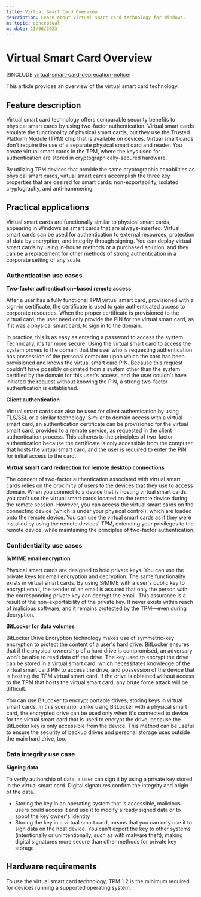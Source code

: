 ```yaml
---
title: Virtual Smart Card Overview
description: Learn about virtual smart card technology for Windows.
ms.topic: conceptual
ms.date: 11/06/2023
---
```


# Virtual Smart Card Overview

[!INCLUDE [virtual-smart-card-deprecation-notice](../../includes/virtual-smart-card-deprecation-notice.md)]

This article provides an overview of the virtual smart card technology.

## Feature description

Virtual smart card technology offers comparable security benefits to physical smart cards by using two-factor authentication. Virtual smart cards emulate the functionality of physical smart cards, but they use the Trusted Platform Module (TPM) chip that is available on devices. Virtual smart cards don't require the use of a separate physical smart card and reader. You create virtual smart cards in the TPM, where the keys used for authentication are stored in cryptographically-secured hardware.

By utilizing TPM devices that provide the same cryptographic capabilities as physical smart cards, virtual smart cards accomplish the three key properties that are desired for smart cards: non-exportability, isolated cryptography, and anti-hammering.

## Practical applications

Virtual smart cards are functionally similar to physical smart cards, appearing in Windows as smart cards that are always-inserted. Virtual smart cards can be used for authentication to external resources, protection of data by encryption, and integrity through signing. You can deploy virtual smart cards by using in-house methods or a purchased solution, and they can be a replacement for other methods of strong authentication in a corporate setting of any scale.

### Authentication use cases

**Two-factor authentication‒based remote access**

After a user has a fully functional TPM virtual smart card, provisioned with a sign-in certificate, the certificate is used to gain authenticated access to corporate resources. When the proper certificate is provisioned to the virtual card, the user need only provide the PIN for the virtual smart card, as if it was a physical smart card, to sign in to the domain.

In practice, this is as easy as entering a password to access the system. Technically, it's far more secure. Using the virtual smart card to access the system proves to the domain that the user who is requesting authentication has possession of the personal computer upon which the card has been provisioned and knows the virtual smart card PIN. Because this request couldn't have possibly originated from a system other than the system certified by the domain for this user's access, and the user couldn't have initiated the request without knowing the PIN, a strong two-factor authentication is established.

**Client authentication**

Virtual smart cards can also be used for client authentication by using TLS/SSL or a similar technology. Similar to domain access with a virtual smart card, an authentication certificate can be provisioned for the virtual smart card, provided to a remote service, as requested in the client authentication process. This adheres to the principles of two-factor authentication because the certificate is only accessible from the computer that hosts the virtual smart card, and the user is required to enter the PIN for initial access to the card.

**Virtual smart card redirection for remote desktop connections**

The concept of two-factor authentication associated with virtual smart cards relies on the proximity of users to the devices that they use to access domain. When you connect to a device that is hosting virtual smart cards, you can't use the virtual smart cards located on the remote device during the remote session. However, you can access the virtual smart cards on the connecting device (which is under your physical control), which are loaded onto the remote device. You can use the virtual smart cards as if they were installed by using the remote devices' TPM, extending your privileges to the remote device, while maintaining the principles of two-factor authentication.

### Confidentiality use cases

**S/MIME email encryption**

Physical smart cards are designed to hold private keys. You can use the private keys for email encryption and decryption. The same functionality exists in virtual smart cards. By using S/MIME with a user's public key to encrypt email, the sender of an email is assured that only the person with the corresponding private key can decrypt the email. This assurance is a result of the non-exportability of the private key. It never exists within reach of malicious software, and it remains protected by the TPM—even during decryption.

**BitLocker for data volumes**

BitLocker Drive Encryption technology makes use of symmetric-key encryption to protect the content of a user's hard drive. BitLocker ensures that if the physical ownership of a hard drive is compromised, an adversary won't be able to read data off the drive. The key used to encrypt the drive can be stored in a virtual smart card, which necessitates knowledge of the virtual smart card PIN to access the drive, and possession of the device that is hosting the TPM virtual smart card. If the drive is obtained without access to the TPM that hosts the virtual smart card, any brute force attack will be difficult.

You can use BitLocker to encrypt portable drives, storing keys in virtual smart cards. In this scenario, unlike using BitLocker with a physical smart card, the encrypted drive can be used only when it's connected to device for the virtual smart card that is used to encrypt the drive, because the BitLocker key is only accessible from the device. This method can be useful to ensure the security of backup drives and personal storage uses outside the main hard drive, too.

### Data integrity use case

**Signing data**

To verify authorship of data, a user can sign it by using a private key stored in the virtual smart card. Digital signatures confirm the integrity and origin of the data.

- Storing the key in an operating system that is accessible, malicious users could access it and use it to modify already signed data or to spoof the key owner's identity
- Storing the key in a virtual smart card, means that you can only use it to sign data on the host device. You can't export the key to other systems (intentionally or unintentionally, such as with malware theft), making digital signatures more secure than other methods for private key storage

## Hardware requirements

To use the virtual smart card technology, TPM 1.2 is the minimum required for devices running a supported operating system.
